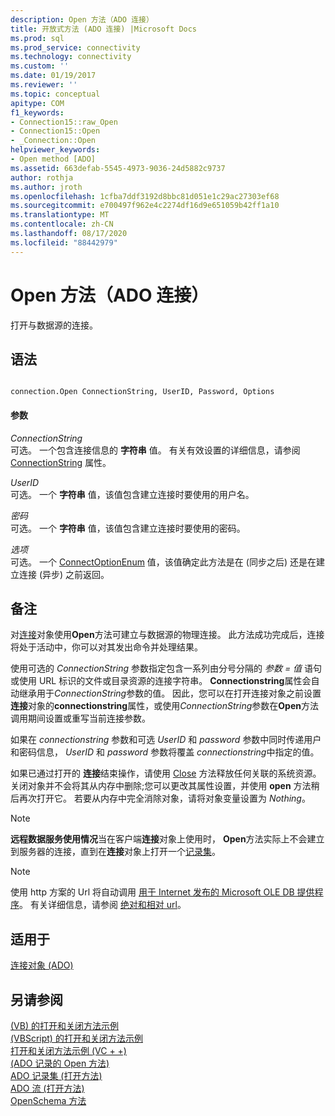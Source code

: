```yaml
---
description: Open 方法（ADO 连接）
title: 开放式方法 (ADO 连接) |Microsoft Docs
ms.prod: sql
ms.prod_service: connectivity
ms.technology: connectivity
ms.custom: ''
ms.date: 01/19/2017
ms.reviewer: ''
ms.topic: conceptual
apitype: COM
f1_keywords:
- Connection15::raw_Open
- Connection15::Open
- _Connection::Open
helpviewer_keywords:
- Open method [ADO]
ms.assetid: 663defab-5545-4973-9036-24d5882c9737
author: rothja
ms.author: jroth
ms.openlocfilehash: 1cfba7ddf3192d8bbc81d051e1c29ac27303ef68
ms.sourcegitcommit: e700497f962e4c2274df16d9e651059b42ff1a10
ms.translationtype: MT
ms.contentlocale: zh-CN
ms.lasthandoff: 08/17/2020
ms.locfileid: "88442979"
---
```

# <a name="open-method-ado-connection"></a>Open 方法（ADO 连接）
打开与数据源的连接。  
  
## <a name="syntax"></a>语法  
  
```  
  
connection.Open ConnectionString, UserID, Password, Options  
```  
  
#### <a name="parameters"></a>参数  
 *ConnectionString*  
 可选。 一个包含连接信息的 **字符串** 值。 有关有效设置的详细信息，请参阅 [ConnectionString](../../../ado/reference/ado-api/connectionstring-property-ado.md) 属性。  
  
 *UserID*  
 可选。 一个 **字符串** 值，该值包含建立连接时要使用的用户名。  
  
 *密码*  
 可选。 一个 **字符串** 值，该值包含建立连接时要使用的密码。  
  
 *选项*  
 可选。 一个 [ConnectOptionEnum](../../../ado/reference/ado-api/connectoptionenum.md) 值，该值确定此方法是在 (同步之后) 还是在建立连接 (异步) 之前返回。  
  
## <a name="remarks"></a>备注  
 对[连接](../../../ado/reference/ado-api/connection-object-ado.md)对象使用**Open**方法可建立与数据源的物理连接。 此方法成功完成后，连接将处于活动中，你可以对其发出命令并处理结果。  
  
 使用可选的 *ConnectionString* 参数指定包含一系列由分号分隔的 *参数* *= 值* 语句或使用 URL 标识的文件或目录资源的连接字符串。 **Connectionstring**属性会自动继承用于*ConnectionString*参数的值。 因此，您可以在打开连接对象之前设置**连接**对象的**connectionstring**属性，或使用*ConnectionString*参数在**Open**方法调用期间设置或重写当前连接参数。  
  
 如果在 *connectionstring* 参数和可选 *UserID* 和 *password* 参数中同时传递用户和密码信息， *UserID* 和 *password* 参数将覆盖 *connectionstring*中指定的值。  
  
 如果已通过打开的 **连接**结束操作，请使用 [Close](../../../ado/reference/ado-api/close-method-ado.md) 方法释放任何关联的系统资源。 关闭对象并不会将其从内存中删除;您可以更改其属性设置，并使用 **open** 方法稍后再次打开它。 若要从内存中完全消除对象，请将对象变量设置为 *Nothing*。  
  
> [!NOTE]
>  **远程数据服务使用情况**当在客户端**连接**对象上使用时， **Open**方法实际上不会建立到服务器的连接，直到在**连接**对象上打开一个[记录集](../../../ado/reference/ado-api/recordset-object-ado.md)。  
  
> [!NOTE]
>  使用 http 方案的 Url 将自动调用 [用于 Internet 发布的 Microsoft OLE DB 提供程序](../../../ado/guide/appendixes/microsoft-ole-db-provider-for-internet-publishing.md)。 有关详细信息，请参阅 [绝对和相对 url](../../../ado/guide/data/absolute-and-relative-urls.md)。  
  
## <a name="applies-to"></a>适用于  
 [连接对象 (ADO)](../../../ado/reference/ado-api/connection-object-ado.md)  
  
## <a name="see-also"></a>另请参阅  
 [ (VB) 的打开和关闭方法示例 ](../../../ado/reference/ado-api/open-and-close-methods-example-vb.md)   
 [ (VBScript) 的打开和关闭方法示例 ](../../../ado/reference/ado-api/open-and-close-methods-example-vbscript.md)   
 [打开和关闭方法示例 (VC + +) ](../../../ado/reference/ado-api/open-and-close-methods-example-vc.md)   
 [ (ADO 记录的 Open 方法) ](../../../ado/reference/ado-api/open-method-ado-record.md)   
 [ADO 记录集 (打开方法) ](../../../ado/reference/ado-api/open-method-ado-recordset.md)   
 [ADO 流 (打开方法) ](../../../ado/reference/ado-api/open-method-ado-stream.md)   
 [OpenSchema 方法](../../../ado/reference/ado-api/openschema-method.md)
